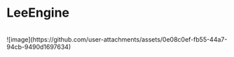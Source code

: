 # LeeEngine
</br>
![image](https://github.com/user-attachments/assets/0e08c0ef-fb55-44a7-94cb-9490d1697634)

